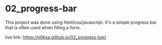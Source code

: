 # 02_progress-bar
This project was done using html/css/javascript.
It's a simple progress bar that is often used when filling a form.

live link: https://n0ksa.github.io/02_progress-bar/
